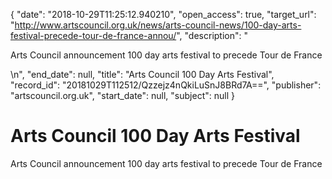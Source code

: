 {
  "date": "2018-10-29T11:25:12.940210", 
  "open_access": true, 
  "target_url": "http://www.artscouncil.org.uk/news/arts-council-news/100-day-arts-festival-precede-tour-de-france-annou/", 
  "description": "<p>Arts Council announcement 100 day arts festival to precede Tour de France</p>\n", 
  "end_date": null, 
  "title": "Arts Council 100 Day Arts Festival", 
  "record_id": "20181029T112512/Qzzejz4nQkiLuSnJ8BRd7A==", 
  "publisher": "artscouncil.org.uk", 
  "start_date": null, 
  "subject": null
}

# Arts Council 100 Day Arts Festival

<p>Arts Council announcement 100 day arts festival to precede Tour de France</p>

